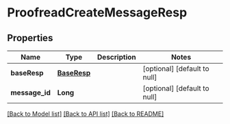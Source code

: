 # ProofreadCreateMessageResp
## Properties

| Name | Type | Description | Notes |
|------------ | ------------- | ------------- | -------------|
| **baseResp** | [**BaseResp**](BaseResp.md) |  | [optional] [default to null] |
| **message\_id** | **Long** |  | [optional] [default to null] |

[[Back to Model list]](../README.md#documentation-for-models) [[Back to API list]](../README.md#documentation-for-api-endpoints) [[Back to README]](../README.md)

